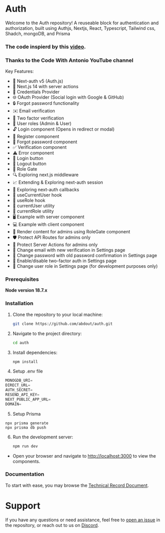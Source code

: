 # Auth

Welcome to the Auth repository! A reuseable block for authentication and authorization, built using Authjs, Nextjs, React, Typescript, Tailwind css, Shadch, mongoDB, and Prisma

### The code inspierd by this [video](https://www.youtube.com/watch?v=1MTyCvS05V4).
### Thanks to the Code With Antonio YouTube channel

Key Features:
- 🔐 Next-auth v5 (Auth.js)
- 🚀 Next.js 14 with server actions
- 🔑 Credentials Provider
- 🌐 OAuth Provider (Social login with Google & GitHub)
- 🔒 Forgot password functionality
- ✉️ Email verification
- 📱 Two factor verification
- 👥 User roles (Admin & User)
- 🔓 Login component (Opens in redirect or modal)
- 📝 Register component
- 🤔 Forgot password component
- ✅ Verification component
- ⚠️ Error component
- 🔘 Login button
- 🚪 Logout button
- 🚧 Role Gate
- 🔍 Exploring next.js middleware
- 📈 Extending & Exploring next-auth session
- 🔄 Exploring next-auth callbacks
- 👤 useCurrentUser hook
- 🛂 useRole hook
- 🧑 currentUser utility
- 👮 currentRole utility
- 🖥️ Example with server component
- 💻 Example with client component
- 👑 Render content for admins using RoleGate component
- 🛡️ Protect API Routes for admins only
- 🔐 Protect Server Actions for admins only
- 📧 Change email with new verification in Settings page
- 🔑 Change password with old password confirmation in Settings page
- 🔔 Enable/disable two-factor auth in Settings page
- 🔄 Change user role in Settings page (for development purposes only)

### Prerequisites

**Node version 18.7.x**

### Installation

1. Clone the repository to your local machine:

    ```bash
    git clone https://github.com/abdout/auth.git
    ```

2. Navigate to the project directory:

    ```bash
    cd auth
    ```

3. Install dependencies:

    ```bash
    npm install
    ```
4. Setup .env file


```js
MONOGDB_URI=
DIRECT_URL=
AUTH_SECRET=
RESEND_API_KEY=
NEXT_PUBLIC_APP_URL=
DOMAIN=
```

5. Setup Prisma
```shell
npx prisma generate
npx prisma db push
```

6. Run the development server:

    ```bash
    npm run dev
    ```

- Open your browser and navigate to [http://localhost:3000](http://localhost:3000) to view the components.

### Documentation 

To start with ease, you may browse the [Technical Record Document](https://github.com/abdout/auth/blob/main/TRD.md).  

# Support

If you have any questions or need assistance, feel free to [open an issue](https://github.com/abdout/auth/issues) in the repository, or reach out to us on [Discord](https://discord.com/invite/uPa4gGG62c).
